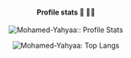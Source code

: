 
<h4 align="center">Profile stats 🤖 👨‍💻</h4>
<p align="center"><img src="https://github-readme-stats.vercel.app/api?username=Mohamed-Yahya&show_icons=true&theme=synthwave" alt="Mohamed-Yahyaa:: Profile Stats"/></p>

<p align="center"><img src="https://github-readme-stats.vercel.app/api/top-langs/?username=Mohamed-Yahyaa&langs_count=10&theme=tokyonight&layout=compact" alt="Mohamed-Yahyaa: Top Langs"/></p>
